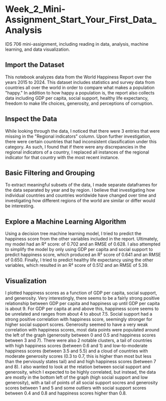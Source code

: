 # Week_2_Mini-Assignment_Start_Your_First_Data_Analysis
IDS 706 mini-assignment, including reading in data, analysis, machine learning, and data visualization.

## Import the Dataset
This notebook analyzes data from the World Happiness Report over the years 2015 to 2024. This dataset includes statistics and survey data from countries all over the world in order to compare what makes a population "happy." In addition to how happy a population is, the report also collects data including GDP per capita, social support, healthy life expectancy, freedom to make life choices, generosity, and perceptions of corruption.

## Inspect the Data
While looking through the data, I noticed that there were 3 entries that were missing in the "Regional indicators" column. Upon further investigation, there were certain countries that had inconsistent classification under this category. As such, I found that if there were any discrepancies in the regional indicators of a country, I replaced all instances of the regional indicator for that country with the most recent instance.

## Basic Filtering and Grouping
To extract meaningful subsets of the data, I made separate dataframes for the data separated by year and by region. I believe that investigating how individual countries and countries worldwide have changed over time and investigating how different regions of the world are similar or differ would be interesting.

## Explore a Machine Learning Algorithm
Using a decision tree machine learning model, I tried to predict the happiness score from the other variables included in the report. Ultimately, my model had an R² score: of 0.702 and an RMSE of 0.628. I also attempted to simplify the model by only using GDP per capita and social support to predict happiness score, which produced an R² score of 0.641 and an RMSE of 0.650. Finally, I tried to predict healthy life expectancy using the other variables, which resulted in an R² score of 0.512 and an RMSE of 5.39.

## Visualization
I plotted happiness scores as a function of GDP per capita, social support, and generosity. Very interestingly, there seems to be a fairly strong positive relationship between GDP per capita and happiness up until GDP per capita is about 9. For GDP per capita at and above this, happiness score seems to be unrelated and ranges from about 4 to about 7.5. Social support had a strong positive correlation with happiness score, seemingly stronger for higher social support scores. Generosity seemed to have a very weak correlation with happiness scores, most data points were populated around the left of the graph (generosity between 0 and 0.5 and happiness scores between 3 and 7). There were also 2 notable clusters, a tail of countries with high happiness scores (between 0.6 and 1) and low-to-moderate happiness scores (between 3.5 and 5.5) and a cloud of countries with moderate generosity scores (0.3 to 0.7, this is higher than most but less than the perviously states tail) and and high happiness scores (between 7 and 8). I also wanted to look at the relation between social support and generosity, which I expected to be highly correlated, but instead, the data are mostly in the bottom left of the graph (high social support and low generosity), with a tail of points of all social support socres and generosity scores between 1 and 5 and some outliers with social support scores between 0.4 and 0.8 and happiness scores higher than 0.8.
